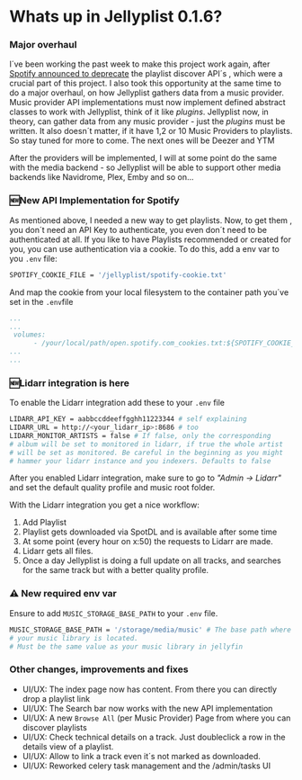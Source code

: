 # Whats up in Jellyplist 0.1.6?
### Major overhaul
I´ve been working the past week to make this project work again, after [Spotify announced to deprecate](https://developer.spotify.com/blog/2024-11-27-changes-to-the-web-api) the playlist discover API´s , which were a crucial part of this project.
I also took this opportunity at the same time to do a major overhaul, on how Jellyplist gathers data from a music provider. Music provider API implementations must now implement defined abstract classes to work with Jellyplist, think of it like _plugins_. Jellyplist now, in theory, can gather data from any music provider - just the _plugins_ must be written. It also doesn´t matter, if it have 1,2 or 10 Music Providers to playlists. So stay tuned for more to come. 
The next ones will be Deezer and YTM

After the providers will be implemented, I will at some point do the same with the media backend - so Jellyplist will be able to support other media backends like Navidrome, Plex, Emby and so on...

### 🆕New API Implementation for Spotify
As mentioned above, I needed a new way to get playlists. 
Now, to get them , you don´t need an API Key to authenticate, you even don´t need to be authenticated at all. If you like to have Playlists recommended or created for you, you can use authentication via a cookie. 
To do this, add a env var to you `.env` file:
```bash
SPOTIFY_COOKIE_FILE = '/jellyplist/spotify-cookie.txt'
```
And map the cookie from your local filesystem to the container path you´ve set in the `.env`file
```yaml
...
...
 volumes:
      - /your/local/path/open.spotify.com_cookies.txt:${SPOTIFY_COOKIE_FILE}
...
...
```

### 🆕Lidarr integration is here
To enable the Lidarr integration add these to your `.env` file
```bash
LIDARR_API_KEY = aabbccddeeffgghh11223344 # self explaining
LIDARR_URL = http://<your_lidarr_ip>:8686 # too
LIDARR_MONITOR_ARTISTS = false # If false, only the corresponding
# album will be set to monitored in lidarr, if true the whole artist 
# will be set as monitored. Be careful in the beginning as you might 
# hammer your lidarr instance and you indexers. Defaults to false
``` 
After you enabled Lidarr integration, make sure to go to _"Admin -> Lidarr"_ and set the default quality profile and music root folder.

With the Lidarr integration you get a nice workflow:
1. Add Playlist
2. Playlist gets downloaded via SpotDL and is available after some time
3. At some point (every hour on x:50) the requests to Lidarr are made.
4. Lidarr gets all files.
5. Once a day Jellyplist is doing a full update on all tracks, and searches for the same track but with a better quality profile.

### ⚠️ New required env var
Ensure to add `MUSIC_STORAGE_BASE_PATH` to your `.env` file. 
```bash
MUSIC_STORAGE_BASE_PATH = '/storage/media/music' # The base path where
# your music library is located. 
# Must be the same value as your music library in jellyfin
```

### Other changes, improvements and fixes
- UI/UX: The index page now has content. From there you can directly drop a playlist link
- UI/UX: The Search bar now works with the new API implementation
- UI/UX: A new `Browse All` (per Music Provider) Page from where you can discover playlists
- UI/UX: Check technical details on a track. Just doubleclick a row in the details view of a playlist.
- UI/UX: Allow to link a track even it´s not marked as downloaded. 
- UI/UX: Reworked celery task management and the /admin/tasks UI